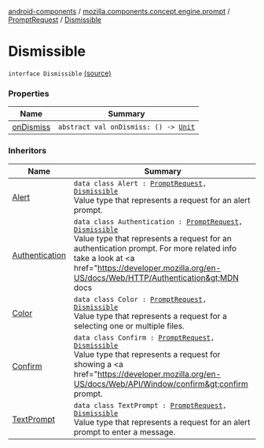 [android-components](../../../index.md) / [mozilla.components.concept.engine.prompt](../../index.md) / [PromptRequest](../index.md) / [Dismissible](./index.md)

# Dismissible

`interface Dismissible` [(source)](https://github.com/mozilla-mobile/android-components/blob/master/components/concept/engine/src/main/java/mozilla/components/concept/engine/prompt/PromptRequest.kt#L236)

### Properties

| Name | Summary |
|---|---|
| [onDismiss](on-dismiss.md) | `abstract val onDismiss: () -> `[`Unit`](https://kotlinlang.org/api/latest/jvm/stdlib/kotlin/-unit/index.html) |

### Inheritors

| Name | Summary |
|---|---|
| [Alert](../-alert/index.md) | `data class Alert : `[`PromptRequest`](../index.md)`, `[`Dismissible`](./index.md)<br>Value type that represents a request for an alert prompt. |
| [Authentication](../-authentication/index.md) | `data class Authentication : `[`PromptRequest`](../index.md)`, `[`Dismissible`](./index.md)<br>Value type that represents a request for an authentication prompt. For more related info take a look at &lt;a href="https://developer.mozilla.org/en-US/docs/Web/HTTP/Authentication&gt;MDN docs |
| [Color](../-color/index.md) | `data class Color : `[`PromptRequest`](../index.md)`, `[`Dismissible`](./index.md)<br>Value type that represents a request for a selecting one or multiple files. |
| [Confirm](../-confirm/index.md) | `data class Confirm : `[`PromptRequest`](../index.md)`, `[`Dismissible`](./index.md)<br>Value type that represents a request for showing a &lt;a href="https://developer.mozilla.org/en-US/docs/Web/API/Window/confirm&gt;confirm prompt. |
| [TextPrompt](../-text-prompt/index.md) | `data class TextPrompt : `[`PromptRequest`](../index.md)`, `[`Dismissible`](./index.md)<br>Value type that represents a request for an alert prompt to enter a message. |
